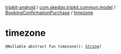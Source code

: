 [tripkit-android](../../index.md) / [com.skedgo.tripkit.common.model](../index.md) / [BookingConfirmationPurchase](index.md) / [timezone](./timezone.md)

# timezone

`@Nullable abstract fun timezone(): `[`String`](https://kotlinlang.org/api/latest/jvm/stdlib/kotlin/-string/index.html)`?`